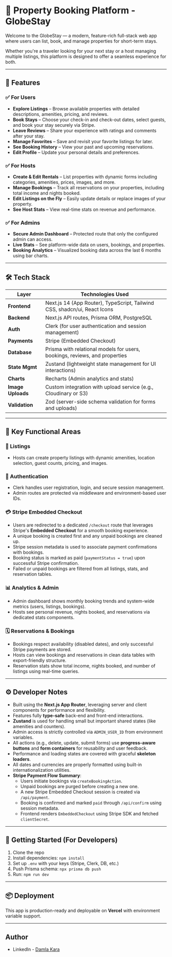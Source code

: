 # 🏡 Property Booking Platform - GlobeStay

Welcome to the GlobeStay — a modern, feature-rich full-stack web app where users can list, book, and manage properties for short-term stays.

Whether you're a traveler looking for your next stay or a host managing multiple listings, this platform is designed to offer a seamless experience for both.

---

## 🌟 Features

### ✅ For Users
- **Explore Listings** – Browse available properties with detailed descriptions, amenities, pricing, and reviews.
- **Book Stays** – Choose your check-in and check-out dates, select guests, and book your stay securely via Stripe.
- **Leave Reviews** – Share your experience with ratings and comments after your stay.
- **Manage Favorites** – Save and revisit your favorite listings for later.
- **See Booking History** – View your past and upcoming reservations.
- **Edit Profile** – Update your personal details and preferences.

### ✅ For Hosts
- **Create & Edit Rentals** – List properties with dynamic forms including categories, amenities, prices, images, and more.
- **Manage Bookings** – Track all reservations on your properties, including total income and nights booked.
- **Edit Listings on the Fly** – Easily update details or replace images of your property.
- **See Host Stats** – View real-time stats on revenue and performance.

### ✅ For Admins
- **Secure Admin Dashboard** – Protected route that only the configured admin can access.
- **Live Stats** – See platform-wide data on users, bookings, and properties.
- **Booking Analytics** – Visualized booking data across the last 6 months using bar charts.

---

## 🛠 Tech Stack

| Layer         | Technologies Used |
|--------------|-------------------|
| **Frontend**  | Next.js 14 (App Router), TypeScript, Tailwind CSS, shadcn/ui, React Icons |
| **Backend**   | Next.js API routes, Prisma ORM, PostgreSQL |
| **Auth**      | Clerk (for user authentication and session management) |
| **Payments**  | Stripe (Embedded Checkout) |
| **Database**  | Prisma with relational models for users, bookings, reviews, and properties |
| **State Mgmt**| Zustand (lightweight state management for UI interactions) |
| **Charts**    | Recharts (Admin analytics and stats) |
| **Image Uploads** | Custom integration with upload service (e.g., Cloudinary or S3) |
| **Validation**| Zod (server-side schema validation for forms and uploads) |

---

## 🧩 Key Functional Areas

### 📆 Listings
- Hosts can create property listings with dynamic amenities, location selection, guest counts, pricing, and images.

### 🔐 Authentication
- Clerk handles user registration, login, and secure session management.
- Admin routes are protected via middleware and environment-based user IDs.

### 💳 Stripe Embedded Checkout
- Users are redirected to a dedicated `/checkout` route that leverages Stripe's **Embedded Checkout** for a smooth booking experience.
- A unique booking is created first and any unpaid bookings are cleaned up.
- Stripe session metadata is used to associate payment confirmations with bookings.
- Booking status is marked as paid (`paymentStatus = true`) upon successful Stripe confirmation.
- Failed or unpaid bookings are filtered from all listings, stats, and reservation tables.

### 📊 Analytics & Admin
- Admin dashboard shows monthly booking trends and system-wide metrics (users, listings, bookings).
- Hosts see personal revenue, nights booked, and reservations via dedicated stats components.

### 🗓️ Reservations & Bookings
- Bookings respect availability (disabled dates), and only successful Stripe payments are stored.
- Hosts can view bookings and reservations in clean data tables with export-friendly structure.
- Reservation stats show total income, nights booked, and number of listings using real-time queries.

---

## ⚙️ Developer Notes

- Built using the **Next.js App Router**, leveraging server and client components for performance and flexibility.
- Features fully **type-safe** back-end and front-end interactions.
- **Zustand** is used for handling small but important shared states (like amenities and counters).
- Admin access is strictly controlled via `ADMIN_USER_ID` from environment variables.
- All actions (e.g., delete, update, submit forms) use **progress-aware buttons** and **form containers** for reusability and user feedback.
- Performance and loading states are covered with graceful **skeleton loaders**.
- All dates and currencies are properly formatted using built-in internationalization utilities.
- **Stripe Payment Flow Summary**:
  - Users initiate bookings via `createBookingAction`.
  - Unpaid bookings are purged before creating a new one.
  - A new Stripe Embedded Checkout session is created via `/api/payment`.
  - Booking is confirmed and marked `paid` through `/api/confirm` using session metadata.
  - Frontend renders `EmbeddedCheckout` using Stripe SDK and fetched `clientSecret`.

---

## 🚀 Getting Started (For Developers)

1. Clone the repo
2. Install dependencies: `npm install`
3. Set up `.env` with your keys (Stripe, Clerk, DB, etc.)
4. Push Prisma schema: `npx prisma db push`
5. Run: `npm run dev`

---

## 📦 Deployment

This app is production-ready and deployable on **Vercel** with environment variable support.

---

## Author

- LinkedIn - [Damla Kara](https://www.linkedin.com/in/damla-kara-348081232/)
